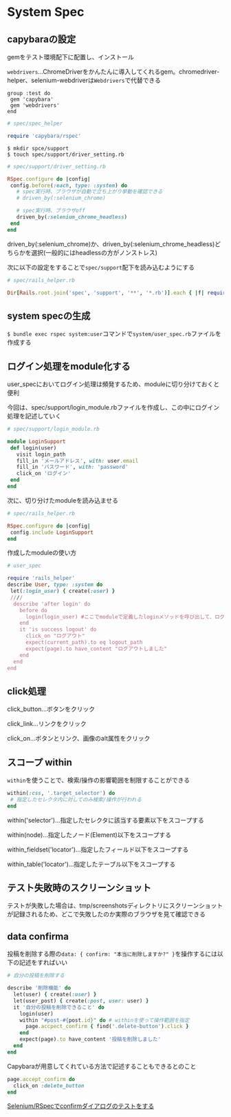 # System Spec

## capybaraの設定

gemをテスト環境配下に配置し、インストール

`webdrivers`...ChromeDriverをかんたんに導入してくれるgem。chromedriver-helper、selenium-webdriverは`Webdrivers`で代替できる

```gemfile
group :test do
 gem 'capybara'
 gem 'webdrivers'
end
```

```ruby
# spec/spec_helper

require 'capybara/rspec'
```

```terminal
$ mkdir spce/support
$ touch spec/support/driver_setting.rb
```

```ruby
# spec/support/driver_setting.rb

RSpec.configure do |config|
 config.before(:each, type: :system) do
   # spec実行時、ブラウザが自動で立ち上がり挙動を確認できる
   # driven_by(:selenium_chrome)

   # spec実行時、ブラウザoff
   driven_by(:selenium_chrome_headless)
 end
end
```

driven_by(:selenium_chrome)か、driven_by(:selenium_chrome_headless)どちらかを選択(一般的にはheadlessの方がノンストレス)

次に以下の設定をすることで`spec/support`配下を読み込むようにする

```ruby
# spec/rails_helper.rb

Dir[Rails.root.join('spec', 'support', '**', '*.rb')].each { |f| require f }
```

## system specの生成

`$ bundle exec rspec system:user`コマンドで`system/user_spec.rb`ファイルを作成する

## ログイン処理をmodule化する

user_specにおいてログイン処理は頻発するため、moduleに切り分けておくと便利

今回は、spec/support/login_module.rbファイルを作成し、この中にログイン処理を記述していく

```ruby
# spec/support/login_module.rb

module LoginSupport
 def login(user)
   visit login_path
   fill_in 'メールアドレス', with: user.email
   fill_in 'パスワード', with: 'password'
   click_on 'ログイン'
 end
end
```

次に、切り分けたmoduleを読み込ませる

```ruby
# spec/rails_helper.rb

RSpec.configure do |config|
 config.include LoginSupport
end
```

作成したmoduleの使い方

```ruby
# user_spec

require 'rails_helper'
describe User, type: :system do
 let(:login_user) { create(:user) }
 ////
  describe 'after login' do
    before do
      login(login_user) #ここでmoduleで定義したloginメソッドを呼び出して、ログイン処理を実行している
    end
    it 'is success logout' do
      click_on "ログアウト"
      expect(current_path).to eq logout_path
      expect(page).to have_content "ログアウトしました"
    end
  end
end
```

## click処理

click_button...ボタンをクリック

click_link...リンクをクリック

click_on...ボタンとリンク、画像のalt属性をクリック

## スコープ within

`within`を使うことで、検索/操作の影響範囲を制限することができる

```ruby
within(:css, '.target_selector') do
 # 指定したセレクタ内に対してのみ検索/操作が行われる
end
```

within('selector')...指定したセレクタに該当する要素以下をスコープする

within(node)...指定したノード(Element)以下をスコープする

within_fieldset('locator')...指定したフィールド以下をスコープする

within_table('locator')...指定したテーブル以下をスコープする


## テスト失敗時のスクリーンショット

テストが失敗した場合は、tmp/screenshotsディレクトリにスクリーンショットが記録されるため、どこで失敗したのか実際のブラウザを見て確認できる

## data confirma

投稿を削除する際の`data: { confirm: "本当に削除しますか?" }`を操作するには以下の記述をすればいい

```ruby
# 自分の投稿を削除する

describe '削除機能' do
  let(user) { create(:user) }
  let(user_post) { create(:post, user: user) }
  it '自分の投稿を削除できること' do
    login(user)
    within "#post-#{post.id}" do # withinを使って操作範囲を指定
      page.accpect_confirm { find('.delete-button').click }
    end
    expect(page).to have_content '投稿を削除しました'
  end
end
```

Capybaraが用意してくれている方法で記述することもできるとのこと

```ruby
page.accept_confirm do
  click_on :delete_button
end
```

[Selenium/RSpecでconfirmダイアログのテストをする](https://qiita.com/at-946/items/403d85d45cb02615c323)
